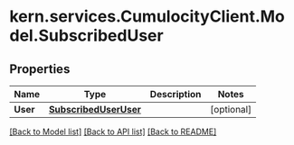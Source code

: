 # kern.services.CumulocityClient.Model.SubscribedUser

## Properties

Name | Type | Description | Notes
------------ | ------------- | ------------- | -------------
**User** | [**SubscribedUserUser**](SubscribedUserUser.md) |  | [optional] 

[[Back to Model list]](../README.md#documentation-for-models) [[Back to API list]](../README.md#documentation-for-api-endpoints) [[Back to README]](../README.md)

